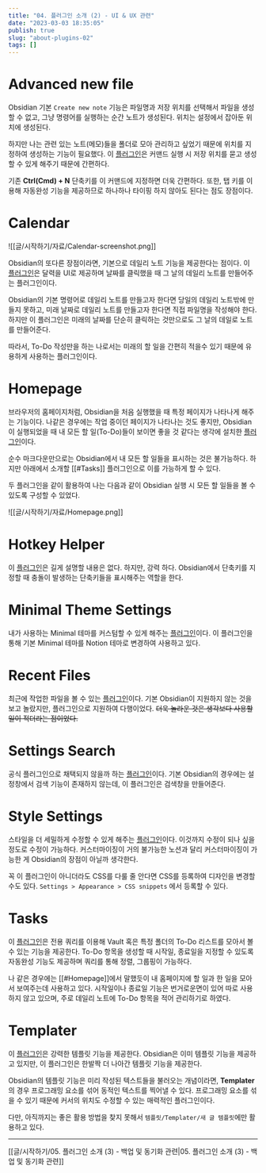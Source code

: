 ```yaml
---
title: "04. 플러그인 소개 (2) - UI & UX 관련"
date: "2023-03-03 18:35:05"
publish: true
slug: "about-plugins-02"
tags: []
---
```


# Advanced new file

Obsidian 기본 `Create new note` 기능은 파일명과 저장 위치를 선택해서 파일을 생성할 수 없고, 그냥 명령어를 실행하는 순간 노트가 생성된다. 위치는 설정에서 잡아둔 위치에 생성된다.

하지만 나는 관련 있는 노트(메모)들을 폴더로 모아 관리하고 싶었기 때문에 위치를 지정하여 생성하는 기능이 필요했다. 이 [플러그인](https://obsidian.md/plugins?id=obsidian-advanced-new-file)은 커맨드 실행 시 저장 위치를 묻고 생성할 수 있게 해주기 때문에 간편하다.

기존 **Ctrl(Cmd) + N** 단축키를 이 커맨드에 지정하면 더욱 간편하다. 또한, 탭 키를 이용해 자동완성 기능을 제공하므로 하나하나 타이핑 하지 않아도 된다는 점도 장점이다.

# Calendar

![[글/시작하기/자료/Calendar-screenshot.png]]

Obsidian의 또다른 장점이라면, 기본으로 데일리 노트 기능을 제공한다는 점이다. 이 [플러그인](https://obsidian.md/plugins?id=calendar)은 달력을 UI로 제공하며 날짜를 클릭했을 때 그 날의 데일리 노트를 만들어주는 플러그인이다.

Obsidian의 기본 명령어로 데일리 노트를 만들고자 한다면 당일의 데일리 노트밖에 만들지 못하고, 미래 날짜로 데일리 노트를 만들고자 한다면 직접 파일명을 작성해야 한다. 하지만 이 플러그인은 미래의 날짜를 단순히 클릭하는 것만으로도 그 날의 데일로 노트를 만들어준다.

따라서, To-Do 작성만을 하는 나로서는 미래의 할 일을 간편히 적을수 있기 때문에 유용하게 사용하는 플러그인이다.

# Homepage

브라우저의 홈페이지처럼, Obsidian을 처음 실행했을 때 특정 페이지가 나타나게 해주는 기능이다. 나같은 경우에는 작업 중이던 페이지가 나타나는 것도 좋지만, Obsidian이 실행되었을 때 내 모든 할 일(To-Do)들이 보이면 좋을 것 같다는 생각에 설치한 [플러그인](https://obsidian.md/plugins?id=homepage)이다.

순수 마크다운만으로는 Obsidian에서 내 모든 할 일들을 표시하는 것은 불가능하다. 하지만 아래에서 소개할 [[#Tasks]] 플러그인으로 이를 가능하게 할 수 있다.

두 플러그인을 같이 활용하여 나는 다음과 같이 Obsidian 실행 시 모든 할 일들을 볼 수 있도록 구성할 수 있었다.

![[글/시작하기/자료/Homepage.png]]

# Hotkey Helper

이 [플러그인](https://obsidian.md/plugins?id=hotkey-helper)은 길게 설명할 내용은 없다. 하지만, 강력 하다. Obsidian에서 단축키를 지정할 때 충돌이 발생하는 단축키들을 표시해주는 역할을 한다.

# Minimal Theme Settings

내가 사용하는 Minimal 테마를 커스텀할 수 있게 해주는 [플러그인](https://obsidian.md/plugins?id=obsidian-minimal-settings)이다. 이 플러그인을 통해 기본 Minimal 테마를 Notion 테마로 변경하여 사용하고 있다.

# Recent Files

최근에 작업한 파일을 볼 수 있는 [플러그인](https://obsidian.md/plugins?id=recent-files-obsidian)이다. 기본 Obsidian이 지원하지 않는 것을 보고 놀랐지만, 플러그인으로 지원하여 다행이었다. ~~더욱 놀라운 것은 생각보다 사용할 일이 적더라는 점이었다.~~

# Settings Search

공식 플러그인으로 채택되지 않을까 하는 [플러그인](https://obsidian.md/plugins?id=settings-search)이다. 기본 Obsidian의 경우에는 설정창에서 검색 기능이 존재하지 않는데, 이 플러그인은 검색창을 만들어준다.

# Style Settings

스타일을 더 세밀하게 수정할 수 있게 해주는 [플러그인](https://obsidian.md/plugins?id=obsidian-style-settings)이다. 이것까지 수정이 되나 싶을 정도로 수정이 가능하다. 커스터마이징이 거의 불가능한 노션과 달리 커스터마이징이 가능한 게 Obsidian의 장점이 아닐까 생각한다.

꼭 이 플러그인이 아니더라도 CSS를 다룰 줄 안다면 CSS를 등록하여 디자인을 변경할 수도 있다. `Settings > Appearance > CSS snippets` 에서 등록할 수 있다.

# Tasks

이 [플러그인](https://obsidian.md/plugins?id=obsidian-tasks-plugin)은 전용 쿼리를 이용해 Vault 혹은 특정 폴더의 To-Do 리스트를 모아서 볼 수 있는 기능을 제공한다. To-Do 항목을 생성할 때 시작일, 종료일을 지정할 수 있도록 자동완성 기능도 제공하며 쿼리를 통해 정렬, 그룹핑이 가능하다.

나 같은 경우에는 [[#Homepage]]에서 말했듯이 내 홈페이지에 할 일과 한 일을 모아서 보여주는데 사용하고 있다. 시작일이나 종료일 기능은 번거로운면이 있어 따로 사용하지 않고 있으며, 주로 데일리 노트에 To-Do 항목을 적어 관리하기로 하였다.

# Templater

이 [플러그인](https://obsidian.md/plugins?id=templater-obsidian)은 강력한 템플릿 기능을 제공한다. Obsidian은 이미 템플릿 기능을 제공하고 있지만, 이 플러그인은 한발짝 더 나아간 템플릿 기능을 제공한다.

Obsidian의 템플릿 기능은 미리 작성된 텍스트들을 불러오는 개념이라면, **Templater**의 경우 프로그래밍 요소를 섞어 동적인 텍스트를 찍어낼 수 있다. 프로그래밍 요소를 섞을 수 있기 때문에 커서의 위치도 수정할 수 있는 매력적인 플러그인이다.

다만, 아직까지는 좋은 활용 방법을 찾지 못해서 `템플릿/Templater/새 글 템플릿`에만 활용하고 있다.

---

[[글/시작하기/05. 플러그인 소개 (3) - 백업 및 동기화 관련|05. 플러그인 소개 (3) - 백업 및 동기화 관련]]
